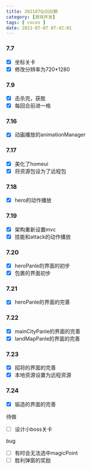 ```yaml
---
title: 202107仙剑出鞘
category: [游戏开发]
tags: [ cocos ]
date: 2021-07-07 07:42:01
---
```



### 7.7
- [x] 坐标关卡
- [x] 修改分辨率为720*1280

### 7.9
- [x] 击杀完，获胜
- [x] 每回合前进一格

### 7.16
- [x] 动画播放的animationManager

### 7.17
- [x] 美化了homeui
- [x] 将资源包设为了远程包

### 7.18
- [x] hero的动作播放

### 7.19
- [x] 架构重新设置mvc
- [x] 技能和attack的动作播放

### 7.20
- [x] heroPanle的界面的初步
- [x] 包裹的界面初步

### 7.21
- [x] heroPanle的界面的完善
### 7.22
- [x] mainCityPanle的界面的完善
- [x] landMapPanle的界面的完善

### 7.23
- [x] 招将的界面的完善
- [x] 本地资源设置为远程资源

### 7.24
- [x] 锻造的界面的完善


待做
- [ ] 设计小boss关卡

bug
- [ ] 有时会无法选中magicPoint
- [ ] 胜利弹窗的奖励